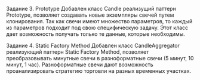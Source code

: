 Задание 3. Prototype
Добавлен класс Candle реализущий паттерн Prototype, позволяет создавать новые экземпляры свечей путем клонирования.
Так как свечи имеют множество параметров, то каждый из параметров подходит под свою специфическую задачу.
Этот класс дает возможность получать только те данные, которые необходимы.

Задание 4. Static Factory Method
Добавлен класс CandleAggregator реализующий паттерн Static Factory Method, позволяет преобразовывать минутные свечи в разноформатные свечи
(5 минут, 10 минут, 1 час). Разноформатные свечи дают возможность проанализировать стратегию торговли на разных временных участках.

